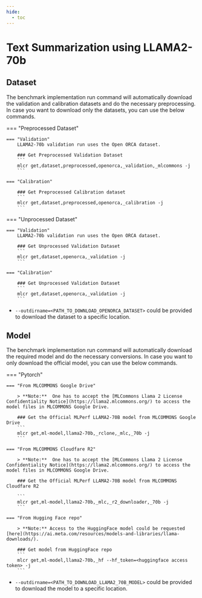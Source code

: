 ```yaml
---
hide:
  - toc
---
```


# Text Summarization using LLAMA2-70b

## Dataset

The benchmark implementation run command will automatically download the validation and calibration datasets and do the necessary preprocessing. In case you want to download only the datasets, you can use the below commands.

=== "Preprocessed Dataset"

    === "Validation"
        LLAMA2-70b validation run uses the Open ORCA dataset.
    
        ### Get Preprocessed Validation Dataset
        ```
        mlcr get,dataset,preprocessed,openorca,_validation,_mlcommons -j
        ```

    === "Calibration"

        ### Get Preprocessed Calibration dataset
        ```
        mlcr get,dataset,preprocessed,openorca,_calibration -j
        ```

=== "Unprocessed Dataset"

    === "Validation"
        LLAMA2-70b validation run uses the Open ORCA dataset.

        ### Get Unprocessed Validation Dataset
        ```
        mlcr get,dataset,openorca,_validation -j
        ```

    === "Calibration"

        ### Get Unprocessed Validation Dataset
        ```
        mlcr get,dataset,openorca,_validation -j
        ```

- `--outdirname=<PATH_TO_DOWNLOAD_OPENORCA_DATASET>` could be provided to download the dataset to a specific location.

## Model
The benchmark implementation run command will automatically download the required model and do the necessary conversions. In case you want to only download the official model, you can use the below commands.

=== "Pytorch"

    === "From MLCOMMONS Google Drive"

        > **Note:**  One has to accept the [MLCommons Llama 2 License Confidentiality Notice](https://llama2.mlcommons.org/) to access the model files in MLCOMMONS Google Drive. 

        ### Get the Official MLPerf LLAMA2-70B model from MLCOMMONS Google Drive
        ```
        mlcr get,ml-model,llama2-70b,_rclone,_mlc,_70b -j
        ```

    === "From MLCOMMONS Cloudfare R2"

        > **Note:**  One has to accept the [MLCommons Llama 2 License Confidentiality Notice](https://llama2.mlcommons.org/) to access the model files in MLCOMMONS Google Drive. 

        ### Get the Official MLPerf LLAMA2-70B model from MLCOMMONS Cloudfare R2

        ```
        mlcr get,ml-model,llama2-70b,_mlc,_r2_downloader,_70b -j
        ```

    === "From Hugging Face repo"

        > **Note:** Access to the HuggingFace model could be requested [here](https://ai.meta.com/resources/models-and-libraries/llama-downloads/).

        ### Get model from HuggingFace repo
        ```
        mlcr get,ml-model,llama2-70b,_hf --hf_token=<huggingface access token> -j
        ```

- `--outdirname=<PATH_TO_DOWNLOAD_LLAMA2_70B_MODEL>` could be provided to download the model to a specific location.